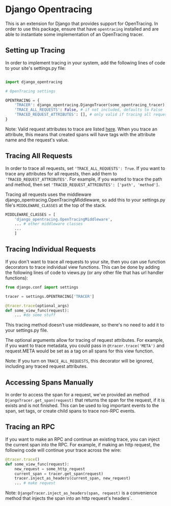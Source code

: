 # Django Opentracing

This is an extension for Django that provides support for OpenTracing. In order to use this package, ensure that have `opentracing` installed and are able to instantiate some implementation of an OpenTracing tracer. 

## Setting up Tracing

In order to implement tracing in your system, add the following lines of code to your site's settings.py file:

```python

import django_opentracing

# OpenTracing settings

OPENTRACING = {
    'TRACER': django_opentracing.DjangoTracer(some_opentracing_tracer), # you can use any valid opentracing tracer implementation
    'TRACE_ALL_REQUESTS': False, # if not included, defaults to False
    'TRACED_REQUEST_ATTRIBUTES': [], # only valid if tracing all requests
}
```

Note: Valid request attributes to trace are listed [here](https://docs.djangoproject.com/en/1.9/ref/request-response/#django.http.HttpRequest). When you trace an attribute, this means that created spans will have tags with the attribute name and the request's value.

## Tracing All Requests

In order to trace all requests, set `'TRACE_ALL_REQUESTS': True`. If you want to trace any attributes for all requests, then add them to `'TRACED_REQUEST_ATTRIBUTES'`. For example, if you wanted to trace the path and method, then set `'TRACED_REQUEST_ATTRIBUTES': ['path', 'method']`.

Tracing all requests uses the middleware django_opentracing.OpenTracingMiddleware, so add this to your settings.py file's `MIDDLEWARE_CLASSES` at the top of the stack.

```python
MIDDLEWARE_CLASSES = [
    'django_opentracing.OpenTracingMiddleware',
    ... # other middleware classes
    ...
    ]
```

## Tracing Individual Requests

If you don't want to trace all requests to your site, then you can use function decorators to trace individual view functions. This can be done by adding the following lines of code to views.py (or any other file that has url handler functions):

```python
from django.conf import settings

tracer = settings.OPENTRACING['TRACER']

@tracer.trace(optional_args)
def some_view_func(request):
    ... #do some stuff
```
This tracing method doesn't use middleware, so there's no need to add it to your settings.py file.

The optional arguments allow for tracing of request attributes. For example, if you want to trace metadata, you could pass in `@tracer.trace('META')` and request.META would be set as a tag on all spans for this view function.

Note: If you turn on `TRACE_ALL_REQUESTS`, this decorator will be ignored, including any traced request attributes. 

## Accessing Spans Manually

In order to access the span for a request, we've provided an method `DjangoTracer.get_span(request)` that returns the span for the request, if it is exists and is not finished. This can be used to log important events to the span, set tags, or create child spans to trace non-RPC events.

## Tracing an RPC

If you want to make an RPC and continue an existing trace, you can inject the current span into the RPC. For example, if making an http request, the following code will continue your trace across the wire:

```python
@tracer.trace()
def some_view_func(request):
    new_request = some_http_request
    current_span = tracer.get_span(request)
    tracer.inject_as_headers(current_span, new_request)
    ... # make request
```
Note: `DjangoTracer.inject_as_headers(span, request)` is a convenience method that injects the span into an http request's headers`.

